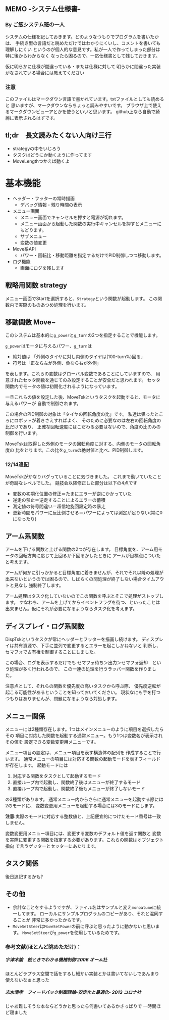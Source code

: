 ## MEMO -システム仕様書-
### By ご飯システム班の一人
システムの仕様を記しておきます。どのようなつもりでプログラムを書いたかは、
手続き型の言語だと眺めただけではわかりにくいし、コメントを書いても理解しにくい
というのが個人的な意見です。私が一人で作ってしまった部分は特に後からわからなく
なったら困るので、一応仕様書として残しておきます。

仮に明らかに仕様が間違っている・または仕様に対して
明らかに間違った実装がなされている場合には教えてください
### 注意
このファイルはマークダウン言語で書かれています。txtファイルとしても読めると
思いますが、マークダウンならちょっと読みやすいです。
ブラウザ上で使えるマークダウンビューアとかを使うといいと思います。
github上なら自動で綺麗に表示されるはずです。


## tl;dr　長文読みたくない人向け三行
+ strategyの中をいじろう
+ タスクはどうにか動くように作ってます
+ MoveLengthつかえば動くよ

# 基本機能
+ ヘッダー・フッターの常時描画
  + デバッグ情報・残り時間の表示
+ メニュー画面
  + メニュー画面でキャンセルを押すと電源が切れます。
  + メニュー画面から起動した関数の実行中キャンセルを押すとメニューにもどります。
  + サブメニュー
  + 変数の値変更
+ Move系API
  + パワー・回転比・移動距離を指定するだけでPID制御しつつ移動します。
+ ログ機能
  + 画面にログを残します

## 戦略用関数 strategy
メニュー画面でStartを選択すると、`Strategy`という関数が起動します。
この関数内で実際のものあつめ処理を行います。

## 移動関数 Move~
このシステムは基本的に`g_power`と`g_turn`の2つを指定することで機能します。

`g_power`はモータに与えるパワー、`g_turn`は
+ 絶対値は 「外側のタイヤに対し内側のタイヤは(100-turn%)回る」
+ 符号は「正なら左が外側、負なら右が外側」

を表します。これらの変数はグローバル変数であることにしていますので、
用意されたセッタ関数を通じてのみ設定することが安全だと思われます。
セッタ関数内でモータの値は初期化されるようになっています。

一旦これらの値を設定した後、MoveTskというタスクを起動すると、モータに与えるパワーが
自動で制御されます。

この場合のPID制御の対象は「タイヤの回転角度の比」です。
私達は狙ったところにロボットが着きさえすればよく、
そのために必要なのは左右の回転角度の比だけであり、
正確な回転速度にはこだわる必要はないので、角度の比のみの制御を行います。

MoveTskは取得した外側のモータの回転角度に対する、内側のモータの回転角度の
比をとります。この比を`g_turn`の絶対値と比べ、PID制御します。

### 12/14追記　
MoveTskがかなりバグっていることに気づきました。
これまで動いていたことが奇跡なレベルでした。
競技会以降修正した部分は以下の4点です

+ 変数の初期化位置の修正＝たまにエラーが逆にかかっていた
+ 逆走の禁止＝逆走することによるエラーの蓄積
+ 測定値の符号間違い＝超信地旋回設定時の暴走
+ 更新時間をパワーに反比例させる＝パワーによっては測定が足りない(常に0になったり)

## アーム系関数
アームを下げる関数と上げる関数の2つが存在します。
目標角度を、アーム用モータの回転方向に応じて上回るか下回るかしたときに
アームが目標点についたと考えます。

アームが何かに引っかかると目標角度に着きませんが、それでそれ以降の処理が
出来ないというのでは困るので、しばらくの間処理が終了しない場合タイムアウトと見なし
強制終了します。

アーム処理はタスク化していないのでこの関数を呼ぶとそこで処理がストップします。
すなわち、アームを上げてからイベントフラグを待つ、といったことは
出来ません。仮にそれが必要になるようならタスク化を考えます。

## ディスプレイ・ログ系関数
DispTskというタスクが常にヘッダーとフッターを描画し続けます。
ディスプレイは共有資源で、下手に並列で変更するとエラーを起こしかねないと
判断し、セマフォで占有権を制御することにしました。

この場合、ログを表示するだけでも
セマフォ待ち＞出力＞セマフォ返却　という処理が多く行われるので、
この一連の処理を行うラッパー関数を作りました。

注意点として、それらの関数を優先度の高いタスクから呼ぶ際、
優先度逆転が起こる可能性があるということを知っておいてください。
現状なにも手を打つつもりはありませんが、問題になるようなら対処します。

## メニュー関係
メニューには2種類存在します。1つはメインメニューのように項目を選択したらその
項目に対応した関数を起動する通常メニュー。もう1つは変数名が表示されその値を
設定できる変数変更用メニューです。

メニュー項目の設定は、メニュー項目を表す構造体の配列を
作成することで行います。
通常メニューの項目には対応する関数の起動モードを表すフィールドが存在します。
起動モードには
1. 対応する関数をタスクとして起動するモード
2. 直接ループ内で起動し、関数終了後はメニューが終了するモード
3. 直接ループ内で起動し、関数終了後もメニューが終了しないモード

の3種類があります。
通常メニュー内からさらに通常メニューを起動する際には2のモードに、
変数変更用メニューを起動する場合には3のモードにします。

**注意**:実際のモードに対応する整数値と、上記便宜的につけたモード番号は一致しません。

変数変更用メニュー項目には、変更する変数のデフォルト値を返す関数と
変数を実際に変更する関数を指定する必要があります。これらの関数はオブジェクト指向
で言うゲッターとセッターにあたります。

## タスク関係
後日追記するかも?

## その他
+ 余計なことをするようですが、ファイル名はサンプルと変え`monoatume`に統一してます。
ローカルにサンプルプログラムのコピーがあり、それと混同することが
非常に多かったからです。
+ `MoveSetSteer`は`MoveSetPower`の前に呼ぶと思ったように動かないと思います。
`MoveSetSteer`が`g_power`を使用しているためです。



### 参考文献(ほとんど眺めただけ)：
##### 宇津木諭　絵ときでわかる機械制御 2006 オーム社
ほとんどラプラス空間で話をするし細かい実装とかは書いてないしであんまり
使えないなぁと思った
##### 志水清孝　フィードバック制御理論-安定化と最適化- 2013 コロナ社
じゃあ難しそうな本ならどうかと思ったら何書いてあるかさっぱりで
一時間ほど寝ました
